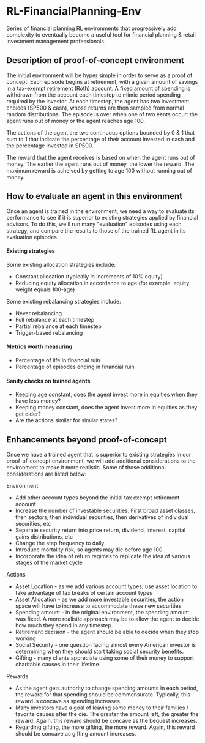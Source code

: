 # RL-FinancialPlanning-Env
Series of financial planning RL environments that progressively add complexity to eventually become a useful tool for financial planning &amp; retail investment management professionals.


## Description of proof-of-concept environment
The initial environment will be hyper simple in order to serve as a proof of concept. Each episode begins at retirement, with a given amount of savings in a tax-exempt retirement (Roth) account. A fixed amount of spending is withdrawn from the account each timestep to mimic period spending required by the investor. At each timestep, the agent has two investment choices (SP500 & cash), whose returns are then sampled from normal random distributions. The episode is over when one of two eents occur: the agent runs out of money or the agent reaches age 100.

The actions of the agent are two continuous options bounded by 0 & 1 that sum to 1 that indicate the percentage of their account invested in cash and the percentage invested in SP500.

The reward that the agent receives is based on when the agent runs out of money. The earlier the agent runs out of money, the lower the reward. The maximum reward is acheived by getting to age 100 without running out of money. 


## How to evaluate an agent in this environment
Once an agent is trained in the environment, we need a way to evaluate its performance to see if it is superior to existing strategies applied by financial advisors. To do this, we'll run many "evaluation" episodes using each strategy, and compare the results to those of the trained RL agent in its evaluation episodes.

#### Existing strategies
Some existing allocation strategies include:
* Constant allocation (typically in increments of 10% equity)
* Reducing equity allocation in accordance to age (for example, equity weight equals 100-age)

Some existing rebalancing strategies include:
* Never rebalancing
* Full rebalance at each timestep
* Partial rebalance at each timestep
* Trigger-based rebalancing

#### Metrics worth measuring
* Percentage of life in financial ruin
* Percentage of episodes ending in financial ruin

#### Sanity checks on trained agents
* Keeping age constant, does the agent invest more in equities when they have less money?
* Keeping money constant, does the agent invest more in equities as they get older?
* Are the actions similar for similar states?


## Enhancements beyond proof-of-concept
Once we have a trained agent that is superior to existing strategies in our proof-of-concept environment, we will add additional considerations to the environment to make it more realistic. Some of those additional considerations are listed below:

Environment
* Add other account types beyond the initial tax exempt retirement account
* Increase the number of investable securities. First broad asset classes, then sectors, then individual securities, then derivatives of individual securities, etc
* Separate security return into price return, dividend, interest, capital gains distributions, etc
* Change the step frequency to daily
* Introduce mortality risk, so agents may die before age 100
* Incorporate the idea of return regimes to replicate the idea of various stages of the market cycle

Actions
* Asset Location - as we add various account types, use asset location to take advantage of tax breaks of certain account types
* Asset Allocation - as we add more investable securities, the action space will have to increase to accommodate these new securities
* Spending amount - in the original environment, the spending amount was fixed. A more realistic approach may be to allow the agent to decide how much they spend in any timestep.
* Retirement decision - the agent should be able to decide when they stop working
* Social Security - one question facing almost every American investor is determining when they should start taking social security benefits. 
* Gifting - many clients appreciate using some of their money to support charitable causes in their lifetime.

Rewards
* As the agent gets authority to change spending amounts in each period, the reward for that spending should be commensurate. Typically, this reward is concave as spending increases.
* Many investors have a goal of leaving some money to their families / favorite causes after the die. The greater the amount left, the greater the reward. Again, this reward should be concave as the bequest increases.
* Regarding gifting, the more gifting, the more reward. Again, this reward should be concave as gifting amount increases.
